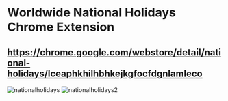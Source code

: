 # Worldwide National Holidays Chrome Extension
## https://chrome.google.com/webstore/detail/national-holidays/lceaphkhilhbhkejkgfocfdgnlamleco
![nationalholidays](https://user-images.githubusercontent.com/58483864/198594933-664eb3e2-8c83-45aa-9410-74dc65d87722.png)
![nationalholidays2](https://user-images.githubusercontent.com/58483864/198595120-028408d8-284e-458c-905d-d1b15115a07a.png)
